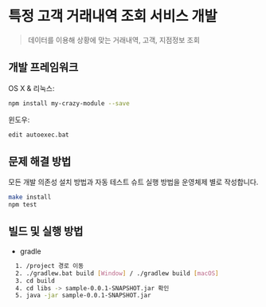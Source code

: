 # 특정 고객 거래내역 조회 서비스 개발
> 데이터를 이용해 상황에 맞는 거래내역, 고객, 지점정보 조회


## 개발 프레임워크

OS X & 리눅스:

```sh
npm install my-crazy-module --save
```

윈도우:

```sh
edit autoexec.bat
```

## 문제 해결 방법

모든 개발 의존성 설치 방법과 자동 테스트 슈트 실행 방법을 운영체제 별로 작성합니다.

```sh
make install
npm test
```

## 빌드 및 실행 방법
* gradle
```sh
  1. /project 경로 이동
  2. ./gradlew.bat build [Window] / ./gradlew build [macOS]
  3. cd build
  4. cd libs -> sample-0.0.1-SNAPSHOT.jar 확인
  5. java -jar sample-0.0.1-SNAPSHOT.jar
```

